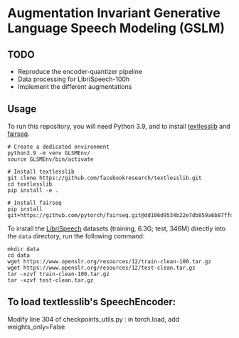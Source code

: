 # Augmentation Invariant Generative Language Speech Modeling (GSLM)

## TODO

- Reproduce the encoder-quantizer pipeline
- Data processing for LibriSpeech-100h
- Implement the different augmentations



## Usage

To run this repository, you will need Python 3.9, and to install [textlesslib](https://github.com/facebookresearch/textlesslib) and [fairseq](https://github.com/facebookresearch/fairseq).

```
# Create a dedicated environment
python3.9 -m venv GLSMEnv/ 
source GLSMEnv/bin/activate

# Install textlesslib
git clone https://github.com/facebookresearch/textlesslib.git
cd textlesslib
pip install -e .

# Install fairseq
pip install git+https://github.com/pytorch/fairseq.git@dd106d9534b22e7db859a6b87ffd7780c38341f8
```

To install the [LibriSpeech](https://www.openslr.org/12) datasets (training, 6.3G; test, 346M) directly into the `data` directory, run the following command:
```
mkdir data
cd data
wget https://www.openslr.org/resources/12/train-clean-100.tar.gz
wget https://www.openslr.org/resources/12/test-clean.tar.gz
tar -xzvf train-clean-100.tar.gz
tar -xzvf test-clean.tar.gz
```


## To load textlesslib's SpeechEncoder:

Modify line 304 of checkpoints_utils.py : in torch.load, add weights_only=False